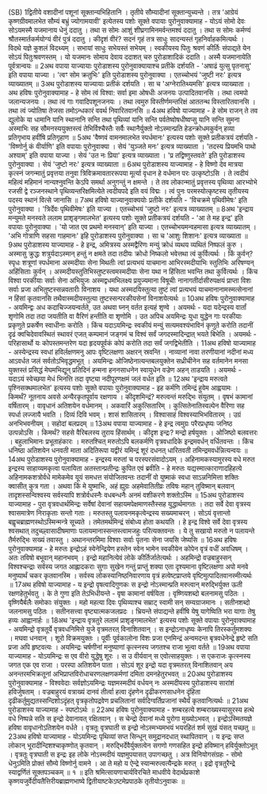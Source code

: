 

  
(SB) 1द्वितीये वशादीनां पशूनां सूक्तान्यभिहितानि । तृतीये सौम्यादीनां सूक्तान्युच्यन्ते । तत्र 'आग्रेयं कृष्णग्रीवमालभेत सौम्यं बभ्रुं ज्योगामयावी' इत्येतस्य पशोः सूक्ते वपायाः पुरोनुवाक्यामाह - योऽयं सोमो देवः सोऽयमस्मै यजमानाय धेनुं ददातु । तथा स सोमः आशुं शीघ्रगामिनमर्वन्तमश्वं ददातु । तथा स सोमः कर्मण्यं श्रौतस्मार्तकर्मयोग्यं वीरं पुत्रं ददातु । कीदृशं वीरं? सदनं गृहं तत्र साधुः सादन्यस्तं गृहनिर्वाहकमित्यर्थः । विदथे यज्ञे कुशलं विदथ्यम् । सभायां साधुः सभेयस्तं सभेयम् । स्वकीयस्य पितुः श्रवणं कीर्तिः संपाद्यते येन सोऽयं पितुःश्रवणस्तम् । यो यजमानः सोमाय देवाय ददाशत् चरु पुरोडाशादिकं ददाति । अस्मै यजमानायेति पूर्वत्रान्वयः ॥
2अथ वपाया याज्यायाः पुरोडाशस्य पुरोनुवाक्यायाश्च प्रतीके दर्शयति - 'अषाढं युत्सु पृतनासु' इति वपाया याज्या । 'त्वꣳ सोम क्रतुभिः' इति पुरोडाशस्य पुरोनुवाक्या । एतच्चोभयं 'जुष्टी नरः' इत्यत्र व्याख्यातम् ॥
3अथ पुरोडाशस्य याज्यायाः प्रतीकं दर्शयति । सा च 'अग्नेरातिथ्यमसि' इत्यत्र व्याख्याता । अथ हविषः पुरोनुवाक्यामाह - हे सोम त्वं विश्वा: सर्वा इमा ओषधीः अजनयः उत्पादितवानसि । तथा त्वमपो जलान्यजनयः । तथा त्वं गाः गवादिपशूनजनयः । तथा त्वमुरु विस्तीर्णमन्तरिक्षं आततन्थ विस्तारितवानसि । तथा त्वं ज्योतिषा तेजसा तमोऽन्धकारं ववर्थ निवारितवानसि ॥
4अथ हविषो याज्यामाह - हे सोम राजन् ते तव द्युलोके या धामानि यानि स्थानानि सन्ति तथा पृथिव्यां यानि सन्ति पर्वतेष्वोषधीष्वप्सु यानि सन्ति सुमना अस्माभिः सह सौमनस्ययुक्तस्त्वं तेभिर्विश्चैस्तैः सर्वैः स्थानैर्युक्तो नोऽस्मान्प्रति हेडन्क्रोधमकुर्वन् हव्या प्रतिगृभाय हवींषि प्रतिगृहाण ॥
5अथ 'वैष्णवं वामनमालभेत स्पर्धमानः' इत्यस्य पशोः सूक्ते प्रतीकत्रयं दर्शयति - 'विष्णोर्नु कं वीर्याणि' इति वपायाः पुरोनुवाक्या । सेयं 'युञ्जते मनः' इत्यत्र व्याख्याता । 'तदस्य प्रियमभि पाथो अश्याम्' इति वपाया याज्या । सेयं 'उत नः प्रिया' इत्यत्र व्याख्याता । 'प्र तद्विष्णुस्तवते' इति पुरोडाशस्य पुरोनुवाक्या । सेयं 'जुष्टो नरः' इत्यत्र व्याख्याता ॥
6अथ पुरोडाशस्य याज्यामाह - हे विष्णो देव मात्रया कृत्स्नं जगन्मातुं प्रवृत्तया तनुवा त्रिविक्रमावताररूपया मूर्त्या वृधान हे वर्धमान परः उत्कृष्टोऽसि । ते त्वदीयं महित्वं महिमानं नान्यश्नुवन्ति केऽपि समर्था अनुगन्तुं न क्षमन्ते । ते तव लोकान्मातुं प्रवृत्तस्य पृथिव्या आरभ्योभे रजसी द्वे रञ्जनस्थाने पृथिव्यन्तरिक्षमित्येते त्वदीयपदे इति वयं विद्मः । त्वं पुनः परमस्योत्कृष्टस्य तृतीयस्य पदस्य स्थानं वित्से जानासि ॥
7अथ हविषो याज्यानुवाक्ययोः प्रतीके दर्शयति - 'विचक्रमे पृथिवीमेषः' इति पुरोनुवाक्या । 'त्रिर्देवः पृथिवीमेषः' इति याज्या । एतच्चोभयं 'जुष्टो नरः' इत्यत्र व्याख्यातम् ॥
8अथ 'इन्द्राय मन्युमते मनस्वते ललाम प्राशृङ्गमालभेत' इत्यस्य पशोः सूक्ते प्रतीकत्रयं दर्शयति - 'आ ते मह इन्द्र' इति वपायाः पुरोनुवाक्या । 'यो जात एव प्रथमो मनस्वान्' इति याज्या । एतच्चोभयमन्वहमासा इत्यत्र व्याख्यातम् । 'अभि गोत्राणि सहसा गाहमानः' इहि पुरोडाशस्य पुरोनुवाक्या । सा च 'आशुः शिशानः' इत्यत्र व्याख्याता ॥
9अथ पुरोडाशस्य याज्यामाह - हे इन्द्र, अमित्रस्य अस्मद्वैरिणः मन्युं क्रोधं व्यथय व्यथितं निष्फलं कुरु । अस्मासु क्रुद्धः शत्रुर्यदाऽस्मान् हन्तुं न क्षमते तदा तदीयः क्रोधो निष्कलो भवेत्तथा त्वं कुर्वित्यर्थः । किं कुर्वन्? स्पृधः शत्रूणां स्पर्धमाना अस्मदीयाः सेना मिथतीः त्वां प्रत्यभयं याचमाना आभिरस्मदीयाभिः स्तुतिभिः अरिषण्यन् अहिंसिताः कुर्वन् । अस्मदीयस्तुतिभिस्तुष्टस्त्वमस्मदीयाः सेना यथा न हिंसिता भवन्ति तथा कुर्वित्यर्थः । किंच विश्वा परकीयाः सर्वाः सेना अभियुजः अस्मद्वधमभिलक्ष्य प्रयुज्यमाना विषूचीः नानागतीर्दासीरुपक्षयं प्राप्ता विशः सर्वाः प्रजा अभितुष्टस्सन्नवतारीः विनाशय । यथा अस्मदयिस्तुत्या तुष्टं त्वां प्रत्यभयं याचमानानामस्मत्सेनानां न हिंसां कृतवानसि तथैवास्मदीयस्तुत्या तुष्टस्सन्परकीयसेनां विनाशयेत्यर्थः ॥
10अथ हविषः पुरोनुवाक्यामाह - अयमिन्द्वः अध कदाचिज्जयन्वर्तते, उत अथवा घ्नन् वर्तत इत्यहं शृण्वे । अयमर्थः - यदा यदेन्द्रस्य वार्तां शृणोमि तदा तदा जयतीति वा वैरिणं हन्तीति वा शृणोमि । उत अपिच अयमिन्द्रः युधा युद्धेन गाः परकीयाः प्रकृणुते प्रकर्षेण स्वाधीनाः करोति । किंच यदाऽयमिन्द्रः स्वकीयं मन्युं सत्यमवश्यंभाविनं कृणुते करोति तदानीं दृढं क्वचिदेवावस्थितं स्थावरं एजत् कम्पमानं जङ्गमं च विश्वं सर्वं जगदस्मादिन्द्रात् भयते बिभेति । अयमर्थः - परिहासार्थो यः कोपस्तमन्तरेण यदा हृदयपूर्वकं कोपं करोति तदा सर्वं जगद्विभेतीति ।
11अथ हविषो याज्यामाह - अस्येन्द्रस्य स्वधां हविर्लक्षणमनु आपः वृष्टिलक्षणा अक्षरन् स्रवन्ति । नाव्यानां नावा तरणीयानां नदीनां मध्य आऽवर्धत जलं सर्वतोऽभिवृद्धमभूत् । अयमिन्द्रः ओजिष्ठेनात्यन्तबलयुक्तेन सध्रीचीनेन सह वर्तमानेन मनसा युक्तस्तं प्रसिद्धं मेघमभिद्यून् प्रतिदिनं हन्मना हननसाधनेन स्वायुधेन वज्रेण अहन् ताडयति । अयमर्थः - यदाऽयं स्वेच्छया मेधं भिनत्ति तदा वृष्ट्या नदीपूरणक्षमं जलं वर्धत इति ॥
12अथ 'इन्द्राय मरुत्वते पृश्निसक्थमालभेत' इत्यस्य पशोः सूक्ते वपायाः पुरोनुवाक्यामाह - इह कर्मणि तमिन्द्रं हुवेम आह्वयामः । किमर्थं? नूतनाय अवसे अन्यैरकृतपूर्वाय रक्षणाय । कीदृशमिन्द्रं? मरुत्वन्तं मरुद्भिः संयुतम् । वृषभं कामानां वर्षितारम् । वावृधानं अतिशयेन वर्धमानम् । अकवारिं अकुत्सितारिम् । कुत्सितेनातिस्वल्पेन वैरिणा सह स्पर्धा लज्जायै भवति । दिव्यं दिवि भवम् । शासं शासितारम् । विश्वासाहं विश्वस्याभिभवितारम् । उग्रं अनभिभवनीयम् । सहोदां बलप्रदम् ॥
13अथ वपाया याज्यामाह - हे इन्द्र त्वमुग्रः परैरप्रधृष्यः जनिष्ठ उत्पन्नोऽसि । किमर्थं? सहसे वैरिबलस्य तुराय हिंसार्थम् । कीदृश इन्द्रः? मन्द्रो हर्षयुक्तः । ओजिष्ठो बलवत्तरः । बहुलाभिमानः प्रभूताहंकारः । मरुतश्चित् मरुतोऽपि बलकर्मणि वृत्रवधादिके इन्द्रमवर्धन् वर्धितवन्तः । किंच धनिष्ठा अतिशयेन धनवती माता अदितिरूपा यद्वीरं यमिन्द्रं शूरं दधनत् धारितवती तमिन्द्रमवर्धन्नित्यन्वयः ॥
14अथ पुरोडाशस्य पुरोनुवाक्यामाह - इन्द्रस्य मरुतां च परस्परसंवादोऽयम् । अहिनामकस्यामुरस्य वधे मरुत इन्द्रस्य साहाय्यमकृत्वा पलायिता अतस्तान्प्रतीन्द्रः कुपित एवं ब्रवीति - हे मरुतः यद्यस्मात्काराणादहिहत्ये अहिनामकशत्रोर्वधे मामेकमेव यूयं समधत्त संयोजितवन्तः तदानीं वो युष्माकं स्वधा साऽन्ननिमित्ता शक्तिः क्वासीत् कुत्र गता । अथवा किं मे युष्माभिः, अहं ह्युग्रः अहमेवातितीव्रः तविषः महान् तुविष्मान् बलवान् तादृशस्सन्विश्वस्य सर्वस्यापि शत्रोर्वधस्नैः वधबन्धनैः अनमं वशीकरणे शक्तोऽस्मि ॥
15अथ पुरोडाशस्य याज्यामाह - पुरा वृत्रवधार्थमिन्द्रः सर्वेषां देवानां सहायमपेक्षमाणस्तैस्सह युद्धार्थमागतः । तदा सर्वे देवा वृत्रस्य श्वासमात्रेण निराकृताः सन्तो गताः । मरुतस्तु पलायनमकृत्वेन्द्रस्य सख्यमाचरन् । सोऽयं वृत्तान्तो बह्वृचब्राह्मणस्थोऽस्मिन्मन्त्रे सूच्यते । तमेतमर्थमिन्द्रं संबोध्य होता कथयति । हे इन्द्र विश्वे सर्वे देवा वृत्रस्य श्वसथात् तदुच्छ्वासादीषमाणाः पलायमानास्सन्तस्त्वामजहुः परित्यक्तवन्तः । ये तु सखायो मरुतो न पलायन्ते तैर्मरुद्भिः सख्यं तवास्तु । अथानन्तरमिमा विश्वाः सर्वाः पृतनाः सेना जयसि जेष्यसि ॥
16अथ हविषः पुरोनुवाक्यामाह - हे मरुतः इन्द्रोऽहं स्वेनेन्द्रियेण हस्तेन स्वेन भामेन स्वकीयेन कोपेन वृत्रं वधीं अवधिषम् । अतः तविषो बभूवान् महानभवम् । इन्द्रो महानित्येवं लोके कीर्तिर्जातेत्यर्थः । अहमिन्द्रो वज्रबाहुस्सन् विश्वश्चन्द्राः सर्वस्य जगत आह्लादकराः सुगाः सुखेन गन्तुं प्राप्तुं शक्या एता दृश्यमाना वृष्टिलक्षणा अपो मनवे मनुष्यार्थं चकर कृतवानस्मि । सर्वस्य लोकस्यानिष्ठनिवारणाय वृत्रं हत्वेष्टप्राप्तये वृष्टिमुत्पादितवानस्मीत्यर्थः ॥
17अथ हविषो याज्यामाह - य इन्द्रो वृषत्वादिगुणकः स इन्द्रो नोऽस्मान्प्रति मरुत्वान् मरुद्भिर्युक्त ऊती रक्षणहेतुर्भवतु । के ते गुणा इति तेऽभिधीयन्ते - वृषा कामानां वर्षयिता । वृष्णियशब्दो बलनामसु पठितः । वृष्णियैर्बलैः समोकाः संयुक्तः । महो महत्या दिवः पृथिव्याश्च सम्राट् स्वामी सन् सम्यग्राजमानः । सतीनशब्दो जलनामसु पठितः । सतीनसत्त्वा वृष्ट्यात्मकजलप्रदः । भ्रियन्ते संपाद्यन्ते हवींषि येषु यागेष्विति भरा यागाः तेषु हव्यः आह्वानार्हः ॥
18अथ 'इन्द्राय वृत्रतुरे ललामं प्राशृङ्गमालभेत' इत्यस्य पशोः सूक्ते वपायाः पुरोनुवाक्यामाह - अयमिन्द्रो वृत्रतूर्ये वृत्रवधनिमित्ते युजे वृत्रमतरत् विनाशितवान् । स इन्द्रोऽनाधृष्यः केनापि तिरस्कर्तुमशक्यः । मघवा धनवान् । शूरो विक्रमयुक्तः । पूर्वीः पूर्वकालोना विशः प्रजा एनमिन्द्रं अन्वमदन्त बृत्रवधेनेन्द्रे हृष्टे सति प्रजा अपि हृष्टवत्यः । अयमिन्द्रः चर्षणीनां मनुष्याणां कृत्स्नस्य जगतश्च राजा भूत्वा वर्तते ॥
19अथ वपाया याज्यामाह - योऽयमिन्द्रः स एव वीरो युद्धेषु शूरः । स उ वीर्यवान् स एवोत्साहयुक्तः । स एकराजः कृत्स्नस्य जगत एक एव राजा । परस्पा अतिशयेन पाता । सोऽयं शूर इन्द्रो यदा वृत्रमतरत् विनाशितवान् अय अनन्तरमभिक्रतूनां अभिप्राप्तविरोधाचरणलक्षणकर्मणां दमिता दमनहेतुरभवत् ॥
20अथ पुरोडाशस्य पुरोनुवाक्यामाह - विश्ववेदाः सर्वज्ञोऽयमिन्द्रः यज्ञमस्मदीयं वर्धयन् नः अस्मदीयस्य पुरोडाशस्य सारांशं हविर्जुषताम् । वज्रबाहुरयं वत्राख्यं दानवं तीर्त्वा हत्वा दृंहणेन दृढीकरणसाधनेन दृंहिता दृढीकर्तुमुद्यतस्सन्दिशोऽदृंहत् वृत्रकृतोपद्रवेण प्रचलितानां सर्वदिग्वर्तिप्रजानां स्थैर्यं कृतवानित्यर्थः ॥
21अथ पुरोडाशस्य याज्यामाह - स्पष्टोऽर्थः ॥
22अथ हविषः पुरोनुवाक्यामाह - शम्बरहत्ये शम्बराख्यस्यासुरस्य हत्थे वधे निष्पन्ने सति स इन्द्रो देवानावत् रक्षितवान् । स चेन्द्रो देवानां मध्ये पुरोगा मुख्योऽभवत् । इन्द्रोऽस्मितयज्ञे हविषा वावृधानोऽतिशयेन वर्धते । वृत्रतूः वृत्रघाती स इन्द्रो नोऽस्मभ्यमभयं भयरहितं शर्म सुखं यंसत् यच्छतु ॥
23अथ हविषो याज्यामाह - योऽयमिन्द्रः पृथिव्यां सप्त सिन्धून् समुद्रानदधात् स्थापितवान् । य इन्द्रः सप्त लोकान् भूरादीन्दिशश्चाकृष्णोत् कृतवान् । मरुद्भिर्देवैर्युक्तत्वेन सगणो गणसहित इन्द्रो हविष्मान् हविर्युक्तोऽभूत् । वृत्रतूः वृत्रघाती स इन्द्रः इह लोके नोऽस्मदीयं यज्ञमुपयासत् उपागच्छतु । अत्र विनियोगसंग्रहः -
सोमो धेनुऽमिति प्रोक्तं सौम्ये विष्णोर्नु वामने ।
आ ते महो य ऐन्द्रे स्यान्मरुत्वत्यैन्द्रके मरुत् ।
इद्रो वृत्रतुरैन्द्रे स्याद्वर्णितं सूक्तपञ्चकम् ॥ १ ॥
इति श्रमित्सायणाचार्यविरचिते माधवीये वेदार्थप्रकाशे कृष्णयजुर्वेदीयतैत्तिरीयब्राह्मणभाष्ये द्वितीयाष्टकेऽष्टमेप्रपाठके तृतीयोऽनुवाकः ॥  
